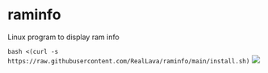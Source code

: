 # raminfo
Linux program to display ram info

`bash <(curl -s https://raw.githubusercontent.com/RealLava/raminfo/main/install.sh)`
<img src="https://raw.githubusercontent.com/RealLava/raminfo/main/preview.png">
